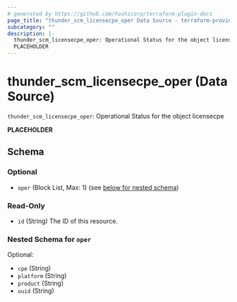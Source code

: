 ```yaml
---
# generated by https://github.com/hashicorp/terraform-plugin-docs
page_title: "thunder_scm_licensecpe_oper Data Source - terraform-provider-thunder"
subcategory: ""
description: |-
  thunder_scm_licensecpe_oper: Operational Status for the object licensecpe
  PLACEHOLDER
---
```


# thunder_scm_licensecpe_oper (Data Source)

`thunder_scm_licensecpe_oper`: Operational Status for the object licensecpe

__PLACEHOLDER__



<!-- schema generated by tfplugindocs -->
## Schema

### Optional

- `oper` (Block List, Max: 1) (see [below for nested schema](#nestedblock--oper))

### Read-Only

- `id` (String) The ID of this resource.

<a id="nestedblock--oper"></a>
### Nested Schema for `oper`

Optional:

- `cpe` (String)
- `platform` (String)
- `product` (String)
- `uuid` (String)


